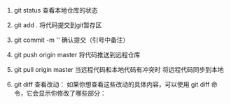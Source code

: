    1. git status  查看本地仓库的状态
   2. git add .   将代码提交到git暂存区
   3. git commit -m '' 确认提交（引号中备注）
   4. git push origin master 将代码推送到远程仓库

   5. git pull origin master 当远程代码和本地代码有冲突时  将远程代码同步到本地
   6. git diff  查看改动： 如果你想查看这些改动的具体内容，可以使用 git diff 命令，它会显示你修改了哪些部分：

